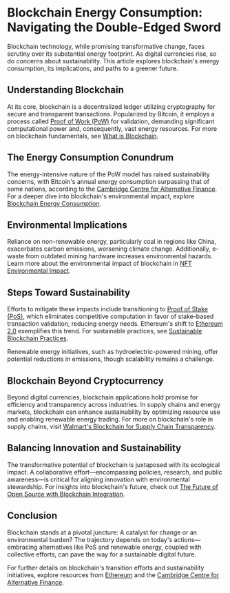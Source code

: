 # Blockchain Energy Consumption: Navigating the Double-Edged Sword

Blockchain technology, while promising transformative change, faces scrutiny over its substantial energy footprint. As digital currencies rise, so do concerns about sustainability. This article explores blockchain's energy consumption, its implications, and paths to a greener future.

## Understanding Blockchain

At its core, blockchain is a decentralized ledger utilizing cryptography for secure and transparent transactions. Popularized by Bitcoin, it employs a process called [Proof of Work (PoW)](https://en.bitcoin.it/wiki/Proof_of_work) for validation, demanding significant computational power and, consequently, vast energy resources. For more on blockchain fundamentals, see [What is Blockchain](https://www.license-token.com/wiki/what-is-blockchain).

## The Energy Consumption Conundrum

The energy-intensive nature of the PoW model has raised sustainability concerns, with Bitcoin's annual energy consumption surpassing that of some nations, according to the [Cambridge Centre for Alternative Finance](https://ccaf.io/cbeci/index). For a deeper dive into blockchain's environmental impact, explore [Blockchain Energy Consumption](https://www.license-token.com/wiki/blockchain-energy-consumption).

## Environmental Implications

Reliance on non-renewable energy, particularly coal in regions like China, exacerbates carbon emissions, worsening climate change. Additionally, e-waste from outdated mining hardware increases environmental hazards. Learn more about the environmental impact of blockchain in [NFT Environmental Impact](https://www.license-token.com/wiki/nft-environmental-impact).

## Steps Toward Sustainability

Efforts to mitigate these impacts include transitioning to [Proof of Stake (PoS)](https://ethereum.org/en/developers/docs/consensus-mechanisms/pos/), which eliminates competitive computation in favor of stake-based transaction validation, reducing energy needs. Ethereum's shift to [Ethereum 2.0](https://ethereum.org/en/eth2/) exemplifies this trend. For sustainable practices, see [Sustainable Blockchain Practices](https://www.license-token.com/wiki/sustainable-blockchain-practices).

Renewable energy initiatives, such as hydroelectric-powered mining, offer potential reductions in emissions, though scalability remains a challenge.

## Blockchain Beyond Cryptocurrency

Beyond digital currencies, blockchain applications hold promise for efficiency and transparency across industries. In supply chains and energy markets, blockchain can enhance sustainability by optimizing resource use and enabling renewable energy trading. For more on blockchain's role in supply chains, visit [Walmart's Blockchain for Supply Chain Transparency](https://www.license-token.com/wiki/walmart-s-blockchain-for-supply-chain-transparency).

## Balancing Innovation and Sustainability

The transformative potential of blockchain is juxtaposed with its ecological impact. A collaborative effort—encompassing policies, research, and public awareness—is critical for aligning innovation with environmental stewardship. For insights into blockchain's future, check out [The Future of Open Source with Blockchain Integration](https://www.license-token.com/wiki/the-future-of-open-source-with-blockchain-integration).

## Conclusion

Blockchain stands at a pivotal juncture: A catalyst for change or an environmental burden? The trajectory depends on today's actions—embracing alternatives like PoS and renewable energy, coupled with collective efforts, can pave the way for a sustainable digital future.

For further details on blockchain's transition efforts and sustainability initiatives, explore resources from [Ethereum](https://ethereum.org/en/) and the [Cambridge Centre for Alternative Finance](https://ccaf.io/cbeci/index).